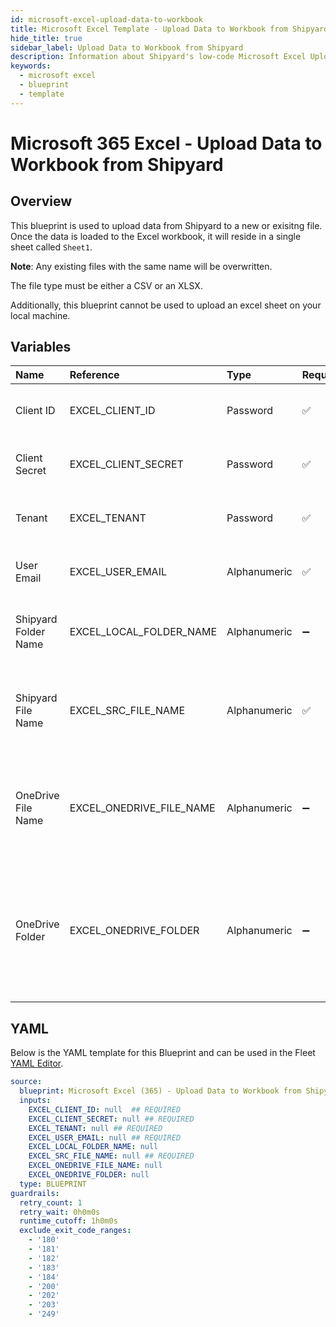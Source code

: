 ```yaml
---
id: microsoft-excel-upload-data-to-workbook
title: Microsoft Excel Template - Upload Data to Workbook from Shipyard
hide_title: true
sidebar_label: Upload Data to Workbook from Shipyard
description: Information about Shipyard's low-code Microsoft Excel Upload Data to Workbook from Shipyard blueprint. Quickly upload data to an Excel workbook
keywords:
  - microsoft excel
  - blueprint
  - template
---
```


# Microsoft 365 Excel - Upload Data to Workbook from Shipyard



## Overview

This blueprint is used to upload data from Shipyard to a new or exisitng file. Once the data is loaded to the Excel workbook, it will reside in a single sheet called `Sheet1`. 

**Note**: Any existing files with the same name will be overwritten. 

The file type must be either a CSV or an XLSX.

Additionally, this blueprint cannot be used to upload an excel sheet on your local machine. 

## Variables

| Name | Reference | Type | Required | Default | Options | Description             |
|:-----|:----------|:-----|:---------|:--------|:--------|:------------------------|
| Client ID | EXCEL_CLIENT_ID | Password | :white_check_mark: | - | - | The Client ID of the app created in Azure |
| Client Secret | EXCEL_CLIENT_SECRET | Password | :white_check_mark: | - | - | The secret value of the app created in Azure |
| Tenant | EXCEL_TENANT | Password | :white_check_mark: | - | - | The ID of the tenant associated with the app |
| User Email | EXCEL_USER_EMAIL | Alphanumeric | :white_check_mark: | - | - | The email address of the user to impersonate |
| Shipyard Folder Name | EXCEL_LOCAL_FOLDER_NAME | Alphanumeric | :heavy_minus_sign: | - | - | The optional directory in Shipyard where the file resides |
| Shipyard File Name | EXCEL_SRC_FILE_NAME | Alphanumeric | :white_check_mark: | - | - | The name of the file to load to Excel (must be either a csv or xlsx file) |
| OneDrive File Name | EXCEL_ONEDRIVE_FILE_NAME | Alphanumeric | :heavy_minus_sign: | - | - | The name of the file once loaded to OneDrive. If omitted, the original file name will be used |
| OneDrive Folder | EXCEL_ONEDRIVE_FOLDER | Alphanumeric | :heavy_minus_sign: | - | - | The optional folder name of where to save the Excel workbook in OneDrive. If omitted, the file will be saved in the root |




## YAML

Below is the YAML template for this Blueprint and can be used in the
Fleet [YAML Editor](../../reference/fleets/yaml-editor.md).

```yaml
source:
  blueprint: Microsoft Excel (365) - Upload Data to Workbook from Shipyard
  inputs:
    EXCEL_CLIENT_ID: null  ## REQUIRED
    EXCEL_CLIENT_SECRET: null ## REQUIRED
    EXCEL_TENANT: null ## REQUIRED
    EXCEL_USER_EMAIL: null ## REQUIRED
    EXCEL_LOCAL_FOLDER_NAME: null
    EXCEL_SRC_FILE_NAME: null ## REQUIRED
    EXCEL_ONEDRIVE_FILE_NAME: null
    EXCEL_ONEDRIVE_FOLDER: null
  type: BLUEPRINT
guardrails:
  retry_count: 1
  retry_wait: 0h0m0s
  runtime_cutoff: 1h0m0s
  exclude_exit_code_ranges:
    - '180'
    - '181'
    - '182'
    - '183'
    - '184'
    - '200'
    - '202'
    - '203'
    - '249'
 ```


